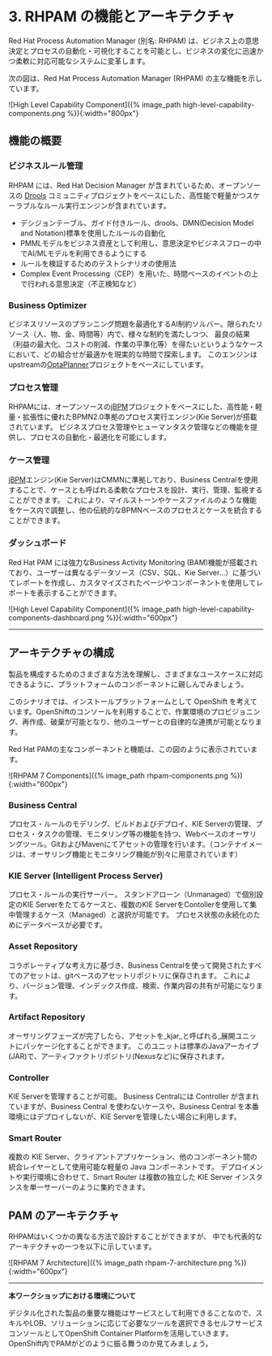 # 3. RHPAM の機能とアーキテクチャ

Red Hat Process Automation Manager (別名: RHPAM) は、ビジネス上の意思決定とプロセスの自動化・可視化することを可能とし、ビジネスの変化に迅速かつ柔軟に対応可能なシステムに変革します。

次の図は、Red Hat Process Automation Manager (RHPAM) の主な機能を示しています。

![High Level Capability Component]({% image_path high-level-capability-components.png %}){:width="800px"}

## 機能の概要

### ビジネスルール管理

RHPAM には、Red Hat Decision Manager が含まれているため、オープンソースの [Drools](http://www.drools.org) コミュニティプロジェクトをベースにした、高性能で軽量かつスケーラブルなルール実行エンジンが含まれています。

- デシジョンテーブル、ガイド付きルール、drools、DMN(Decision Model and Notation)標準を使用したルールの自動化
- PMMLモデルをビジネス資産として利用し、意思決定やビジネスフローの中でAI/MLモデルを利用できるようにする
- ルールを検証するためのテストシナリオの使用法
- Complex Event Processing（CEP）を用いた、時間ベースのイベントの上で行われる意思決定（不正検知など）

### Business Optimizer

ビジネスリソースのプランニング問題を最適化するAI制約ソルバー。限られたリソース（人、物、金、時間等）内で、様々な制約を満たしつつ、
最良の結果（利益の最大化、コストの削減、作業の平準化等）を得たいというようなケースにおいて、どの組合せが最適かを現実的な時間で探索します。
このエンジンはupstreamの[OptaPlanner](http://www.optaplanner.org)プロジェクトをベースにしています。

### プロセス管理

RHPAMには、オープンソースの[jBPM](http://www.jbpm.org)プロジェクトをベースにした、高性能・軽量・拡張性に優れたBPMN2.0準拠のプロセス実行エンジン(Kie Server)が搭載されています。
ビジネスプロセス管理やヒューマンタスク管理などの機能を提供し、プロセスの自動化・最適化を可能にします。

### ケース管理

[jBPM](http://www.jbpm.org)エンジン(Kie Server)はCMMNに準拠しており、Business Centralを使用することで、ケースとも呼ばれる柔軟なプロセスを設計、実行、管理、監視することができます。
これにより、マイルストーンやケースファイルのような機能をケース内で調整し、他の伝統的なBPMNベースのプロセスとケースを統合することができます。

### ダッシュボード

Red Hat PAM には強力なBusiness Activity Monitoring (BAM)機能が搭載されており、ユーザーは異なるデータソース（CSV、SQL、Kie Server...）に基づいてレポートを作成し、カスタマイズされたページやコンポーネントを使用してレポートを表示することができます。

![High Level Capability Component]({% image_path high-level-capability-components-dashboard.png %}){:width="600px"}

---

## アーキテクチャの構成

製品を構成するためのさまざまな方法を理解し、さまざまなユースケースに対応できるように、プラットフォームのコンポーネントに親しんでみましょう。

このシナリオでは、インストールプラットフォームとして OpenShift を考えています。OpenShiftのコンソールを利用することで、作業環境のプロビジョニング、再作成、破棄が可能となり、他のユーザーとの自律的な連携が可能となります。

Red Hat PAMの主なコンポーネントと機能は、この図のように表示されています。

![RHPAM 7 Components]({% image_path rhpam-components.png %}){:width="600px"}

### Business Central 

プロセス・ルールのモデリング、ビルドおよびデプロイ、KIE Serverの管理、プロセス・タスクの管理、モニタリング等の機能を持つ、Webベースのオーサリングツール。GitおよびMavenにてアセットの管理を行います。（コンテナイメージは、オーサリング機能とモニタリング機能が別々に用意されています）

### KIE Server (Intelligent Process Server)

プロセス・ルールの実行サーバー。
スタンドアローン（Unmanaged）で個別設定のKIE Serverをたてるケースと、複数のKIE ServerをContollerを使用して集中管理するケース（Managed）と選択が可能です。
プロセス状態の永続化のためにデータベースが必要です。

### Asset Repository

コラボレーティブな考え方に基づき、Business Centralを使って開発されたすべてのアセットは、gitベースのアセットリポジトリに保存されます。
これにより、バージョン管理、インデックス作成、検索、作業内容の共有が可能になります。

### Artifact Repository

オーサリングフェーズが完了したら、アセットを_kjar_と呼ばれる_展開ユニットにパッケージ化することができます。
このユニットは標準のJavaアーカイブ(JAR)で、アーティファクトリポジトリ(Nexusなど)に保存されます。

### Controller

KIE  Serverを管理することが可能。
Business Centralには Controller が含まれていますが、Business Central を使わないケースや、Business Central を本番環境にはデプロイしないが、KIE Serverを管理したい場合に利用します。

### Smart Router

複数の KIE Server、クライアントアプリケーション、他のコンポーネント間の統合レイヤーとして使用可能な軽量の Java コンポーネントです。
デプロイメントや実行環境に合わせて、Smart Router は複数の独立した KIE Server インスタンスを単一サーバーのように集約できます。

## PAM のアーキテクチャ

RHPAMはいくつかの異なる方法で設計することができますが、
中でも代表的なアーキテクチャの一つを以下に示しています。

![RHPAM 7 Architecture]({% image_path rhpam-7-architecture.png %}){:width="600px"}

----

**本ワークショップにおける環境について**

デジタル化された製品の重要な機能はサービスとして利用できることなので、スキルやLOB、ソリューションに応じて必要なツールを選択できるセルフサービスコンソールとしてOpenShift Container Platformを活用していきます。
OpenShift内でPAMがどのように振る舞うのか見てみましょう。
